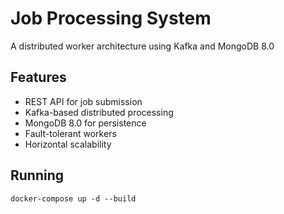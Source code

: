# Job Processing System

A distributed worker architecture using Kafka and MongoDB 8.0

## Features
- REST API for job submission
- Kafka-based distributed processing
- MongoDB 8.0 for persistence
- Fault-tolerant workers
- Horizontal scalability

## Running
`docker-compose up -d --build`
